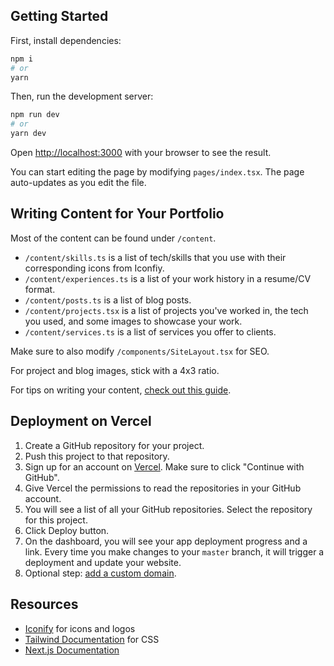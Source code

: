 ## Getting Started

First, install dependencies:
```bash
npm i
# or
yarn
```

Then, run the development server:

```bash
npm run dev
# or
yarn dev
```

Open [http://localhost:3000](http://localhost:3000) with your browser to see the result.

You can start editing the page by modifying `pages/index.tsx`. The page auto-updates as you edit the file.

## Writing Content for Your Portfolio

Most of the content can be found under `/content`.
- `/content/skills.ts` is a list of tech/skills that you use with their corresponding icons from Iconfiy.
- `/content/experiences.ts` is a list of your work history in a resume/CV format.
- `/content/posts.ts` is a list of blog posts.
- `/content/projects.tsx` is a list of projects you've worked in, the tech you used, and some images to showcase your work.
- `/content/services.ts` is a list of services you offer to clients.

Make sure to also modify `/components/SiteLayout.tsx` for SEO.

For project and blog images, stick with a 4x3 ratio.

For tips on writing your content, [check out this guide](https://dev.to/trishathecookie/how-to-create-a-portfolio-website-that-converts-for-software-developers-2a5h).

## Deployment on Vercel
1. Create a GitHub repository for your project.
2. Push this project to that repository.
3. Sign up for an account on [Vercel](https://vercel.com/signup). Make sure to click "Continue with GitHub".
4. Give Vercel the permissions to read the repositories in your GitHub account.
5. You will see a list of all your GitHub repositories. Select the repository for this project.
6. Click Deploy button.
7. On the dashboard, you will see your app deployment progress and a link. Every time you make changes to your `master` branch, it will trigger a deployment and update your website.
8. Optional step: [add a custom domain](https://vercel.com/docs/concepts/projects/custom-domains).

## Resources

- [Iconify](https://iconify.design/) for icons and logos
- [Tailwind Documentation](https://tailwindcss.com/) for CSS
- [Next.js Documentation](https://nextjs.org/docs)
